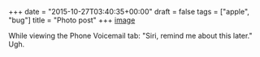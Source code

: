 +++
date = "2015-10-27T03:40:35+00:00"
draft = false
tags = ["apple", "bug"]
title = "Photo post"
+++
[image](/img/2015-10-27-photo-post/984c7879dfcceb640d7b3938ff343deb953f8f3ad50c0cc4669ed9215fcba574.png)

While viewing the Phone Voicemail tab: "Siri, remind me about this later." Ugh.
